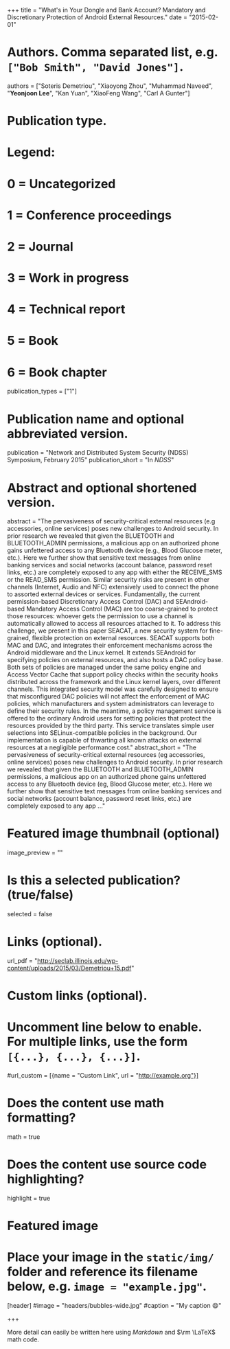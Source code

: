 +++
title = "What's in Your Dongle and Bank Account? Mandatory and Discretionary Protection of Android External Resources."
date = "2015-02-01"

# Authors. Comma separated list, e.g. `["Bob Smith", "David Jones"]`.
authors = ["Soteris Demetriou", "Xiaoyong Zhou", "Muhammad Naveed", "**Yeonjoon Lee**", "Kan Yuan", "XiaoFeng Wang", "Carl A Gunter"]

# Publication type.
# Legend:
# 0 = Uncategorized
# 1 = Conference proceedings
# 2 = Journal
# 3 = Work in progress
# 4 = Technical report
# 5 = Book
# 6 = Book chapter
publication_types = ["1"]

# Publication name and optional abbreviated version.
publication = "Network and Distributed System Security (NDSS) Symposium, February 2015"
publication_short = "In *NDSS*"

# Abstract and optional shortened version.
abstract = "The pervasiveness of security-critical external resources (e.g accessories, online services) poses new challenges to Android security. In prior research we revealed that given the BLUETOOTH and BLUETOOTH_ADMIN permissions, a malicious app on an authorized phone gains unfettered access to any Bluetooth device (e.g., Blood Glucose meter, etc.). Here we further show that sensitive text messages from online banking services and social networks (account balance, password reset links, etc.) are completely exposed to any app with either the RECEIVE_SMS or the READ_SMS permission. Similar security risks are present in other channels (Internet, Audio and NFC) extensively used to connect the phone to assorted external devices or services. Fundamentally, the current permission-based Discretionary Access Control (DAC) and SEAndroid-based Mandatory Access Control (MAC) are too coarse-grained to protect those resources: whoever gets the permission to use a channel is automatically allowed to access all resources attached to it. To address this challenge, we present in this paper SEACAT, a new security system for fine-grained, flexible protection on external resources. SEACAT supports both MAC and DAC, and integrates their enforcement mechanisms across the Android middleware and the Linux kernel. It extends SEAndroid for specifying policies on external resources, and also hosts a DAC policy base. Both sets of policies are managed under the same policy engine and Access Vector Cache that support policy checks within the security hooks distributed across the framework and the Linux kernel layers, over different channels. This integrated security model was carefully designed to ensure that misconfigured DAC policies will not affect the enforcement of MAC policies, which manufacturers and system administrators can leverage to define their security rules. In the meantime, a policy management service is offered to the ordinary Android users for setting policies that protect the resources provided by the third party. This service translates simple user selections into SELinux-compatible policies in the background. Our implementation is capable of thwarting all known attacks on external resources at a negligible performance cost."
abstract_short = "The pervasiveness of security-critical external resources (eg accessories, online services) poses new challenges to Android security. In prior research we revealed that given the BLUETOOTH and BLUETOOTH_ADMIN permissions, a malicious app on an authorized phone gains unfettered access to any Bluetooth device (eg, Blood Glucose meter, etc.). Here we further show that sensitive text messages from online banking services and social networks (account balance, password reset links, etc.) are completely exposed to any app ..."

# Featured image thumbnail (optional)
image_preview = ""

# Is this a selected publication? (true/false)
selected = false


# Links (optional).
url_pdf = "http://seclab.illinois.edu/wp-content/uploads/2015/03/Demetriou+15.pdf"


# Custom links (optional).
#   Uncomment line below to enable. For multiple links, use the form `[{...}, {...}, {...}]`.
#url_custom = [{name = "Custom Link", url = "http://example.org"}]

# Does the content use math formatting?
math = true

# Does the content use source code highlighting?
highlight = true

# Featured image
# Place your image in the `static/img/` folder and reference its filename below, e.g. `image = "example.jpg"`.
[header]
#image = "headers/bubbles-wide.jpg"
#caption = "My caption :smile:"

+++

More detail can easily be written here using *Markdown* and $\rm \LaTeX$ math code.
